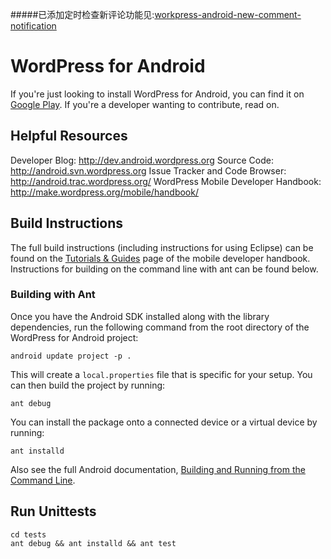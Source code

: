 #####已添加定时检查新评论功能见:[workpress-android-new-comment-notification](http://www.trinea.cn/android/workpress-android-new-comment-notification/)
# WordPress for Android #

If you're just looking to install WordPress for Android, you can find it on
[Google Play][].  If you're a developer wanting to contribute, read on.

[Google Play]: https://play.google.com/store/apps/details?id=org.wordpress.android


## Helpful Resources ##

Developer Blog: <http://dev.android.wordpress.org>
Source Code: <http://android.svn.wordpress.org>
Issue Tracker and Code Browser: <http://android.trac.wordpress.org/>
WordPress Mobile Developer Handbook: <http://make.wordpress.org/mobile/handbook/>



## Build Instructions ##

The full build instructions (including instructions for using Eclipse) can be
found on the [Tutorials &amp; Guides][] page of the mobile developer handbook.
Instructions for building on the command line with ant can be found below.

[Tutorials &amp; Guides]: http://make.wordpress.org/mobile/handbook/pathways/android/tutorials-guides/


### Building with Ant ###

Once you have the Android SDK installed along with the library dependencies,
run the following command from the root directory of the WordPress for Android
project:

    android update project -p .

This will create a `local.properties` file that is specific for your setup.
You can then build the project by running:

    ant debug

You can install the package onto a connected device or a virtual device by
running:

    ant installd

Also see the full Android documentation, [Building and Running from the Command
Line][command-line].

[command-line]: http://developer.android.com/tools/building/building-cmdline.html

## Run Unittests ##

    cd tests
    ant debug && ant installd && ant test
